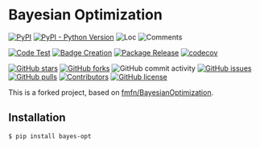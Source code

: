 # Bayesian Optimization

[![PyPI](https://img.shields.io/pypi/v/bayes-opt)](https://pypi.org/project/bayes-opt/)
[![PyPI - Python Version](https://img.shields.io/pypi/pyversions/bayes-opt)](https://pypi.org/project/bayes-opt/)
![Loc](https://img.shields.io/endpoint?url=https://gist.githubusercontent.com/HansBug/d9b45d4c1b12045384046990db092098/raw/loc.json)
![Comments](https://img.shields.io/endpoint?url=https://gist.githubusercontent.com/HansBug/d9b45d4c1b12045384046990db092098/raw/comments.json)

[![Code Test](https://github.com/HansBug/BayesianOptimization/workflows/Code%20Test/badge.svg)](https://github.com/HansBug/BayesianOptimization/actions?query=workflow%3A%22Code+Test%22)
[![Badge Creation](https://github.com/HansBug/BayesianOptimization/workflows/Badge%20Creation/badge.svg)](https://github.com/HansBug/BayesianOptimization/actions?query=workflow%3A%22Badge+Creation%22)
[![Package Release](https://github.com/HansBug/BayesianOptimization/workflows/Package%20Release/badge.svg)](https://github.com/HansBug/BayesianOptimization/actions?query=workflow%3A%22Package+Release%22)
[![codecov](https://codecov.io/gh/HansBug/BayesianOptimization/branch/main/graph/badge.svg?token=XJVDP4EFAT)](https://codecov.io/gh/HansBug/BayesianOptimization)

[![GitHub stars](https://img.shields.io/github/stars/HansBug/BayesianOptimization)](https://github.com/HansBug/BayesianOptimization/stargazers)
[![GitHub forks](https://img.shields.io/github/forks/HansBug/BayesianOptimization)](https://github.com/HansBug/BayesianOptimization/network)
![GitHub commit activity](https://img.shields.io/github/commit-activity/m/HansBug/BayesianOptimization)
[![GitHub issues](https://img.shields.io/github/issues/HansBug/BayesianOptimization)](https://github.com/HansBug/BayesianOptimization/issues)
[![GitHub pulls](https://img.shields.io/github/issues-pr/HansBug/BayesianOptimization)](https://github.com/HansBug/BayesianOptimization/pulls)
[![Contributors](https://img.shields.io/github/contributors/HansBug/BayesianOptimization)](https://github.com/HansBug/BayesianOptimization/graphs/contributors)
[![GitHub license](https://img.shields.io/github/license/HansBug/BayesianOptimization)](https://github.com/HansBug/BayesianOptimization/blob/master/LICENSE)

This is a forked project, based on [fmfn/BayesianOptimization](https://github.com/fmfn/BayesianOptimization).

## Installation

```console
$ pip install bayes-opt
```

